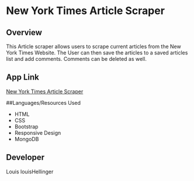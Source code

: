 # New York Times Article Scraper

## Overview

This Article scraper allows users to scrape current articles from the New York Times Website. The User can then save the articles to a saved articles list and add comments.
Comments can be deleted as well.

## App Link
[New York Times Article Scraper](https://webnewsscraper.herokuapp.com/)

##Languages/Resources Used

- HTML
- CSS
- Bootstrap
- Responsive Design
- MongoDB

## Developer
Louis louisHellinger
